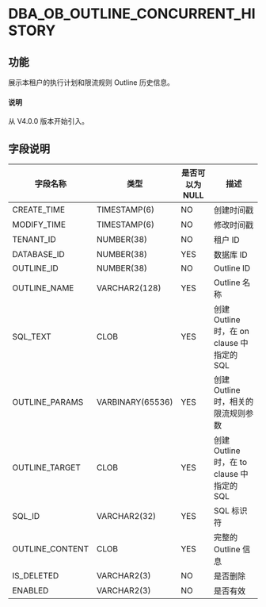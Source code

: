 # DBA_OB_OUTLINE_CONCURRENT_HISTORY

## 功能

展示本租户的执行计划和限流规则 Outline 历史信息。

<main id="notice" type='explain'>
  <h4>说明</h4>
  <p>从 V4.0.0 版本开始引入。</p>
</main>

## 字段说明

| 字段名称 | 类型 | 是否可以为 NULL | 描述 |
| --- | --- | --- | --- |
| CREATE_TIME | TIMESTAMP(6) | NO | 创建时间戳 |
| MODIFY_TIME | TIMESTAMP(6) | NO | 修改时间戳 |
| TENANT_ID | NUMBER(38) | NO | 租户 ID |
| DATABASE_ID | NUMBER(38) | YES | 数据库 ID |
| OUTLINE_ID | NUMBER(38) | NO | Outline ID |
| OUTLINE_NAME | VARCHAR2(128) | YES | Outline 名称 |
| SQL_TEXT | CLOB | YES | 创建 Outline 时，在 on clause 中指定的 SQL |
| OUTLINE_PARAMS | VARBINARY(65536) | YES | 创建 Outline 时，相关的限流规则参数 |
| OUTLINE_TARGET | CLOB | YES | 创建 Outline 时，在 to clause 中指定的 SQL |
| SQL_ID | VARCHAR2(32) | YES | SQL 标识符 |
| OUTLINE_CONTENT | CLOB | YES | 完整的 Outline 信息 |
| IS_DELETED | VARCHAR2(3) | NO | 是否删除 |
| ENABLED | VARCHAR2(3) | NO | 是否有效 |
